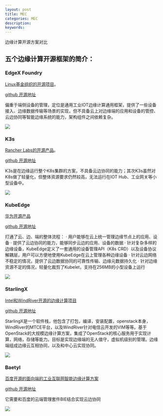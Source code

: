 ```yaml
---
layout: post
title: MEC
categories: MEC
description:
keywords:
---
```


边缘计算开源方案对比

## 五个边缘计算开源框架的简介：

### EdgeX Foundry

[Linux基金组织的开源项目](https://www.edgexfoundry.org/)。

[github 开源地址](https://github.com/edgexfoundry)

偏重于端侧设备的管理，定位是通用工业IOT边缘计算通用框架，提供了一些设备接入、边缘数据传输等场景的实现，但不具备云上对边缘端的应用和设备的管控、云边协同等智能边缘系统的能力，架构组件之间依赖复杂。

![](https://www.edgexfoundry.org/wp-content/uploads/sites/25/2018/09/EdgeX_PlatformArchitectureDiagram-1024x651.png)

### K3s

[Rancher Labs的开源产品](https://k3s.io/)。

[github 开源地址](https://github.com/rancher/k3s)

K3s是在边缘运行整个K8s集群的方案，不具备云边协同的能力；其次K3s虽然对K8s做了轻量化，但整体资源要求仍然较高，无法运行在IOT Hub、工业网关等小型设备中。

![](https://k3s.io/images/how-it-works-k3s.svg)

### KubeEdge

[华为开源产品](https://kubeedge.io/zh/)

[github 开源地址](https://github.com/kubeedge/kubeedge)

打通了云、边、端的整体流程：
        · 用户能够在云上统一管理边缘节点上的应用、设备
       · 提供了云边协同的能力，能够同步云边的应用、设备的数据
       · 针对复杂多样的边缘设备，KubeEdge定义了一套通用的设备管理API（K8s CRD）以及设备协议解耦层，用户可以方便地使用KubeEdge在云上管理各种边缘设备
       · 针对云边网络不稳定的情况，提供了云边数据协同的可靠性传输、边缘元数据持久化
       · 针对边缘资源不足的情况，轻量化裁剪了Kubelet，支持在256MB的小型设备上运行

![](https://kubeedge.io/img/kubeedge_arch.png)

### StarlingX

[Intel和WindRiver开源的边缘计算项目](https://www.starlingx.io/)

[github 开源地址](https://github.com/starlingx)

StarlingX是一个软件栈，他包含了打包，编译，安装配置，openstack本身，WindRiver的MTCE平台，以及WindRiver针对电信云开发的VIM等等。基于OpenStack的大规模边缘计算方案，集成了OpenStack的核心服务用于实现计算，网络，存储等能力。目标是实现边缘端的无人值守，虚拟机级别的管理。边缘端组成边缘云互相协同，以及和中心云实现协同。

![](https://01.org/sites/default/files/resize/users/u71223/starlingx-1-arch-750x400.png)

### Baetyl

[百度开源的面向端的工业互联网智能边缘计算方案](https://baetyl.io/about-zh/)

[github 开源地址](https://github.com/baetyl/baetyl)

它需要和百度的云端管理套件BIE结合实现云边协同

![](https://www.lfedge.org/wp-content/uploads/2019/09/Screen-Shot-2019-09-18-at-3.57.01-PM.png)


